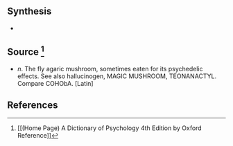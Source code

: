 ## Synthesis
- 
## Source [^1]
- $n$. The fly agaric mushroom, sometimes eaten for its psychedelic effects. See also hallucinogen, MAGIC MUSHROOM, TEONANACTYL. Compare COHObA. \[Latin]
## References

[^1]: [[(Home Page) A Dictionary of Psychology 4th Edition by Oxford Reference]]